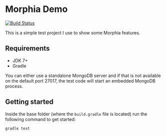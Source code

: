 # Morphia Demo

[![Build Status](https://travis-ci.org/xeraa/morphia-demo.png?branch=master)](https://travis-ci.org/xeraa/morphia-demo)

This is a simple test project I use to show some Morphia features.


## Requirements

*   JDK 7+
*   Gradle

You can either use a standalone MongoDB server and if that is not available on the default port 27017,
the test code will start an embedded MongoDB process.


## Getting started

Inside the base folder (where the ``build.gradle`` file is located) run the following command to get started:

    gradle test
